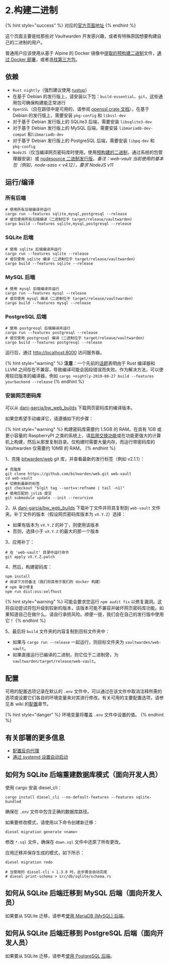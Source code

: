 # 2.构建二进制

{% hint style="success" %}
对应的[官方页面地址](https://github.com/dani-garcia/vaultwarden/wiki/Building-binary)
{% endhint %}

这个页面主要是给那些对 Vaultwarden 开发感兴趣，或者有特殊原因想要构建自己的二进制的用户。

普通用户应该使用从基于 Alpine 的 Docker 镜像中[提取的预构建二进制](pre-built-binaries.md)文件，[通过 Docker 部署](../container-image-usage/which-container-image-to-use.md)，或者[寻找第三方包](third-party-packages.md)。

## 依赖 <a href="#dependencies" id="dependencies"></a>

* `Rust nightly`（强烈建议使用 [rustup](https://rustup.rs/)）
* 在基于 Debian 的发行版上，请安装以下包：`build-essential`、`git`，这些通用包可确保构建能正常进行
* `OpenSSL`（应在路径中是可用的，请参阅 [openssl crate 文档](https://docs.rs/openssl/0.10.16/openssl/#automatic)）。在基于 Debian 的发行版上，需要安装 `pkg-config` 和 `libssl-dev`
* 对于基于 Debian 发行版上的 SQLite3 后端，需要安装 `libsqlite3-dev`
* 对于基于 Debian 发行版上的 MySQL 后端，需要安装 `libmariadb-dev-compat` 和`libmariadb-dev`
* 对于基于 Debian 发行版上的 PostgreSQL 后端，需要安装 `libpq-dev` 和 `pkg-config`
* `NodeJS`（仅当编译网页密码库时使用。使用[预构建的二进制](https://nodejs.org/en/download/)，通过系统的包管理器安装）或 [nodesource 二进制发行版](https://github.com/nodesource/distributions)。_备注：web-vault 当前使用的基本包（例如，node-sass < v4.12），要求 NodeJS v11_

## 运行/编译 <a href="#run-compile" id="run-compile"></a>

### 所有后端 <a href="#all-backends" id="all-backends"></a>

```shell
# 使用所有后端编译并运行
cargo run --features sqlite,mysql,postgresql --release
# 或仅使用所有后端编译（二进制位于 target/release/vaultwarden）
cargo build --features sqlite,mysql,postgresql --release
```

### SQLite 后端 <a href="#sqlite-backend" id="sqlite-backend"></a>

```shell
# 使用 sqlite 后端编译并运行
cargo run --features sqlite --release
# 或仅使用 sqlite 编译（二进制位于 target/release/vaultwarden）
cargo build --features sqlite --release
```

### MySQL 后端 <a href="#mysql-backend" id="mysql-backend"></a>

```shell
# 使用 mysql 后端编译并运行
cargo run --features mysql --release
# 或仅使用 mysql 编译（二进制位于 target/release/vaultwarden）
cargo build --features mysql --release
```

### PostgreSQL 后端 <a href="#postgresql-backend" id="postgresql-backend"></a>

```shell
# 使用 postgresql 后端编译并运行
cargo run --features postgresql --release
# 或仅使用 postgresql 编译（二进制位于 target/release/vaultwarden）
cargo build --features postgresql --release
```

运行后，通过 [http://localhost:8000](http://localhost:8000/) 访问服务器。

{% hint style="warning" %}
**注意**：一个先前的[话题](https://github.com/rust-lang/rust/issues/62896)表明由于 Rust 编译器和 LLVM 之间存在不兼容，导致编译可能会因段错误而失败。作为解决方法，可以使用较旧版本的编译器，例如 `cargo +nightly-2019-08-27 build --features yourbackend --release`
{% endhint %}

### 安装网页密码库 <a href="#install-the-web-vault" id="install-the-web-vault"></a>

可以从 [dani-garcia/bw\_web\_builds](https://github.com/dani-garcia/bw\_web\_builds/releases) 下载网页密码库的编译版本。

如果您希望手动编译它，请遵循如下的步骤：

{% hint style="warning" %}
构建密码库需要约 1.5GB 的 RAM。在具有 1GB 或更小容量的 RaspberryPI 之类的系统上，请[启用交换功能](https://www.tecmint.com/create-a-linux-swap-file/)或在功能更强大的计算机上构建，然后从那里复制目录。仅构建时需要大量内存，而运行带密码库的 Vaultwarden 仅需要约 10MB 的 RAM。
{% endhint %}

1、克隆 [bitwarden/web](https://github.com/bitwarden/web) git 库，并查看最新的发行标签（例如 v2.1.1）：

```shell
# 克隆库
git clone https://github.com/bitwarden/web.git web-vault
cd web-vault
# 切换到最新的标签
git checkout "$(git tag --sort=v:refname | tail -n1)"
# 使用匹配的 jslib 提交
git submodule update --init --recursive
```

2、从 [dani-garcia/bw\_web\_builds](https://github.com/dani-garcia/bw\_web\_builds/tree/master/patches) 下载补丁文件并将其复制到 `web-vault` 文件夹。补丁文件的版本（假设网页密码库版本为 `vX.Y.Z`）选择：

* 如果有版本为 `vX.Y.Z` 的补丁，则使用该版本
* 否则，选择小于 `vX.Y.Z` 的最大的那一个版本

3、应用补丁：

```shell
# 在 'web-vault' 目录中运行命令
git apply vX.Y.Z.patch
```

4、然后，构建密码库：

```shell
npm install
# 阅读下方的备注（我们将其用于我们的 docker 构建）
# npm 审计修复
npm run dist:oss:selfhost
```

{% hint style="warning" %}
可能会要求您运行 `npm audit fix` 以修复漏洞。这将自动尝试将包升级到较新的版本，该版本可能不兼容并破坏网页密码库功能。如果知道自己在做什么，请自行承担风险。顺便一提，我们会在自己的发行版中使用它！
{% endhint %}

5、最后将 `build` 文件夹的内容复制到目标文件夹中：

* 如果与 `cargo run --release` 一起运行，则目标文件夹为 `vaultwarden/web-vault`。
* 如果直接运行已编译的二进制，则它位于二进制旁，为 `vaultwarden/target/release/web-vault`。

## 配置 <a href="#configuration" id="configuration"></a>

可用的配置选项记录在默认的 `.env` 文件中，可以通过在该文件中取消注释所需的选项或设置它们各自的环境变量来对其进行修改。有关可用的主要配置选项，请参见本 wiki 的[配置](../configuration/)章节。

{% hint style="danger" %}
环境变量将覆盖 `.env` 文件中设置的值。
{% endhint %}

## 有关部署的更多信息 <a href="#more-information-for-deployment" id="more-information-for-deployment"></a>

* [配置反向代理](proxy-examples.md)
* [通过 systemd 设置自动启动](../configuration/creating-a-systemd-service.md)

## 如何为 SQLite 后端重建数据库模式（面向开发人员） <a href="#how-to-recreate-database-schemas-for-the-sqlite-backend-for-developers" id="how-to-recreate-database-schemas-for-the-sqlite-backend-for-developers"></a>

使用 cargo 安装 diesel\_cli：

```shell
cargo install diesel_cli --no-default-features --features sqlite-bundled
```

确保在 `.env` 文件中包含正确的数据库路径。

如果要修改模式，请使用以下命令创建新迁移：

```shell
diesel migration generate <name>
```

修改 `*.sql` 文件，确保在 `down.sql` 文件中还原了所有更改。

应用迁移并保存生成的模式，如下所示：

```shell
diesel migration redo

# 当使用的 diesel-cli > 1.3.0 时，此步骤会自动完成
# diesel print-schema > src/db/sqlite/schema.rs
```

## 如何从 SQLite 后端迁移到 MySQL 后端（面向开发人员） <a href="#how-to-migrate-from-sqlite-backend-to-mysql-backend-for-developers" id="how-to-migrate-from-sqlite-backend-to-mysql-backend-for-developers"></a>

如果要从 SQLite 迁移，请参考[使用 MariaDB (MySQL) 后端](../configuration/database/using-the-mariadb-mysql-backend.md)。

## 如何从 SQLite 后端迁移到 PostgreSQL 后端（面向开发人员） <a href="#how-to-migrate-from-sqlite-backend-to-postgresql-backend-for-developers" id="how-to-migrate-from-sqlite-backend-to-postgresql-backend-for-developers"></a>

如果要从 SQLite 迁移，请参考[使用 PostgreSQL 后端](../configuration/database/using-the-postgresql-backend.md)。
